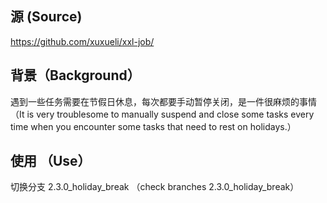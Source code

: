 ## 源 (Source)
https://github.com/xuxueli/xxl-job/

## 背景（Background）
遇到一些任务需要在节假日休息，每次都要手动暂停关闭，是一件很麻烦的事情
（It is very troublesome to manually suspend and close some tasks every time when you encounter some tasks that need to rest on holidays.）

## 使用 （Use）
切换分支 2.3.0_holiday_break （check branches 2.3.0_holiday_break）